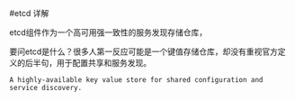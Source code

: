 #etcd 详解

etcd组件作为一个高可用强一致性的服务发现存储仓库，

要问etcd是什么？很多人第一反应可能是一个键值存储仓库，却没有重视官方定义的后半句，用于配置共享和服务发现。

```
A highly-available key value store for shared configuration and service discovery.
```

